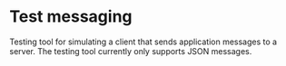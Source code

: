 # Test messaging

Testing tool for simulating a client that sends application messages to a server. The testing tool currently only supports JSON messages.